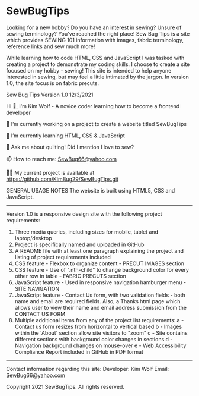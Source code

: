 # SewBugTips
Looking for a new hobby? Do you have an interest in sewing? Unsure of sewing terminology? You've reached the right place! Sew Bug Tips is a site which provides SEWING 101 information with images, fabric terminology, reference links and sew much more!

While learning how to code HTML, CSS and JavaScript I was tasked with creating a project to demonstrate my coding skills. I choose to create a site focused on my hobby - sewing! This site is intended to help anyone interested in sewing, but may feel a little intimated by the jargon. In version 1.0, the site focus is on fabric precuts.

Sew Bug Tips Version 1.0 12/3/2021


Hi 👋, I'm Kim Wolf - A novice coder learning how to become a frontend developer

🔭 I’m currently working on a project to create a website titled SewBugTips

🌱 I’m currently learning HTML, CSS & JavaScript

💬 Ask me about quilting! Did I mention I love to sew? 

📫 How to reach me: SewBug66@yahoo.com

👨‍💻 My current project is available at https://github.com/KimBug29/SewBugTips.git

GENERAL USAGE NOTES
The website is built using HTML5, CSS and JavaScript. 

---------------------------------------------------------------------------------------

Version 1.0 is a responsive design site with the following project requirements:
  1) Three media queries, including sizes for mobile, tablet and laptop/desktop
  2) Project is specifically named and uploaded in GitHub
  3) A README file with at least one paragraph explaining the project and listing of project requirements included
  4) CSS feature - Flexbox to organize content - PRECUT IMAGES section
  5) CSS feature - Use of ".nth-child" to change background color for every other row in table - FABRIC PRECUTS section
  6) JavaScript feature - Used in responsive navigation hamburger menu - SITE NAVIGATION
  7) JavaScript feature - Contact Us form, with two validation fields - both name and email are required fields. Also, a Thanks html page which allows user to view their name and email address submission from the CONTACT US FORM
  8) Multiple additional items from any of the project list requirements:
    a - Contact us form resizes from horizontal to vertical based
    b - Images within the 'About' section allow site visitors to "zoom"
    c - Site contains different sections with background color changes in sections
    d - Navigation background changes on mouse-over
    e - Web Accessibility Compliance Report included in GitHub in PDF format

---------------------------------------------------------------------------------------

Contact information regarding this site: 
  Developer: Kim Wolf
  Email: SewBug66@yahoo.com

Copyright 2021 SewBugTips. All rights reserved.
